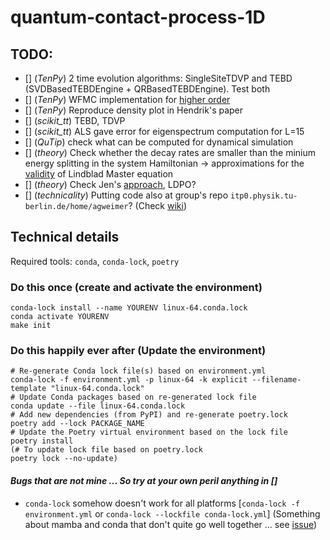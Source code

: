 # quantum-contact-process-1D
## TODO:
- [] (*TenPy*) 2 time evolution algorithms: SingleSiteTDVP and TEBD (SVDBasedTEBDEngine + QRBasedTEBDEngine). Test both
- [] (*TenPy*) WFMC implementation for [higher order](https://www.sciencedirect.com/science/article/pii/S0010465512000835?via%3Dihub)
- [] (*TenPy*) Reproduce density plot in Hendrik's paper
- [] (*scikit_tt*) TEBD, TDVP
- [] (*scikit_tt*) ALS gave error for eigenspectrum computation for L=15
- [] (*QuTip*) check what can be computed for dynamical simulation
- [] (*theory*) Check whether the decay rates are smaller than the minium energy splitting in the system Hamiltonian -> approximations for the [validity](https://qutip.org/docs/latest/guide/dynamics/dynamics-master.html) of Lindblad Master equation
- [] (*theory*) Check Jen's [approach](https://journals.aps.org/prl/abstract/10.1103/PhysRevLett.116.237201), LDPO?
- [] (*technicality*) Putting code also at group's repo `itp0.physik.tu-berlin.de/home/agweimer`? (Check [wiki](https://www3.itp.tu-berlin.de/dokuwiki/agweimer:start))


## Technical details 
Required tools: `conda`, `conda-lock`, `poetry`

### Do this once (create and activate the environment)

```
conda-lock install --name YOURENV linux-64.conda.lock
conda activate YOURENV
make init
```

### Do this happily ever after (Update the environment)

```
# Re-generate Conda lock file(s) based on environment.yml
conda-lock -f environment.yml -p linux-64 -k explicit --filename-template "linux-64.conda.lock"
# Update Conda packages based on re-generated lock file
conda update --file linux-64.conda.lock
# Add new dependencies (from PyPI) and re-generate poetry.lock
poetry add --lock PACKAGE_NAME
# Update the Poetry virtual environment based on the lock file
poetry install
(# To update lock file based on poetry.lock
poetry lock --no-update)
```

#### *Bugs that are not mine ... So try at your own peril anything in []*
- `conda-lock` somehow doesn't work for all platforms [`conda-lock -f environment.yml` or `conda-lock --lockfile conda-lock.yml`] (Something about mamba and conda that don't quite go well together ... see [issue](https://github.com/conda/conda-libmamba-solver/issues/418))
